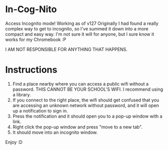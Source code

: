# In-Cog-Nito
Access Incognito mode!
Working as of v127
Originally I had found a really complex way to get to incognito, so I've summed it down into a more compact and easy way. I'm not sure it will for anyone, but I sure know it works for my Chromebook :P

I AM NOT RESPONSIBLE FOR ANYTHING THAT HAPPENS.

# Instructions
1. Find a place nearby where you can access a public wifi without a password. THIS CANNOT BE YOUR SCHOOL'S WIFI. I recommend using a library.
2. If you connect to the right place, the wifi should get confused that you are accessing an unknown network without password, and it will open up a notification to sign in.
3. Press the notification and it should open you to a pop-up window with a link.
4. Right click the pop-up window and press "move to a new tab".
5. It should move into an incognito window.

Enjoy :D
